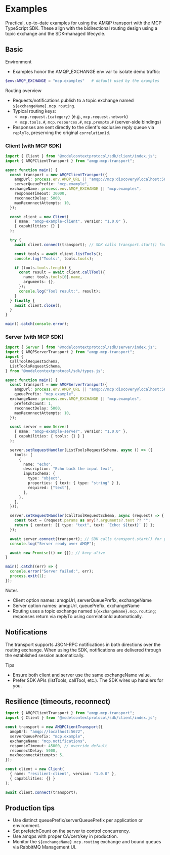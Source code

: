 # Examples

Practical, up-to-date examples for using the AMQP transport with the MCP TypeScript SDK. These align with the bidirectional routing design using a topic exchange and the SDK-managed lifecycle.

## Basic

Environment

- Examples honor the AMQP_EXCHANGE env var to isolate demo traffic:

```powershell
$env:AMQP_EXCHANGE = "mcp.examples"   # default used by the examples
```

Routing overview

- Requests/notifications publish to a topic exchange named `${exchangeName}.mcp.routing`.
- Typical routing keys:
  - `mcp.request.{category}` (e.g., `mcp.request.network`)
  - `mcp.tools.#`, `mcp.resources.#`, `mcp.prompts.#` (server-side bindings)
- Responses are sent directly to the client's exclusive reply queue via `replyTo`, preserving the original `correlationId`.

### Client (with MCP SDK)

```typescript
import { Client } from "@modelcontextprotocol/sdk/client/index.js";
import { AMQPClientTransport } from "amqp-mcp-transport";

async function main() {
  const transport = new AMQPClientTransport({
    amqpUrl: process.env.AMQP_URL || "amqp://mcp:discovery@localhost:5672",
    serverQueuePrefix: "mcp.example",
  exchangeName: process.env.AMQP_EXCHANGE || "mcp.examples",
    responseTimeout: 30000,
    reconnectDelay: 5000,
    maxReconnectAttempts: 10,
  });

  const client = new Client(
    { name: "amqp-example-client", version: "1.0.0" },
    { capabilities: {} }
  );

  try {
    await client.connect(transport); // SDK calls transport.start() for you

    const tools = await client.listTools();
    console.log("Tools:", tools.tools);

    if (tools.tools.length) {
      const result = await client.callTool({
        name: tools.tools[0].name,
        arguments: {},
      });
      console.log("Tool result:", result);
    }
  } finally {
    await client.close();
  }
}

main().catch(console.error);
```

### Server (with MCP SDK)

```typescript
import { Server } from "@modelcontextprotocol/sdk/server/index.js";
import { AMQPServerTransport } from "amqp-mcp-transport";
import {
  CallToolRequestSchema,
  ListToolsRequestSchema,
} from "@modelcontextprotocol/sdk/types.js";

async function main() {
  const transport = new AMQPServerTransport({
    amqpUrl: process.env.AMQP_URL || "amqp://mcp:discovery@localhost:5672",
    queuePrefix: "mcp.example",
  exchangeName: process.env.AMQP_EXCHANGE || "mcp.examples",
    prefetchCount: 1,
    reconnectDelay: 5000,
    maxReconnectAttempts: 10,
  });

  const server = new Server(
    { name: "amqp-example-server", version: "1.0.0" },
    { capabilities: { tools: {} } }
  );

  server.setRequestHandler(ListToolsRequestSchema, async () => ({
    tools: [
      {
        name: "echo",
        description: "Echo back the input text",
        inputSchema: {
          type: "object",
          properties: { text: { type: "string" } },
          required: ["text"],
        },
      },
    ],
  }));

  server.setRequestHandler(CallToolRequestSchema, async (request) => {
    const text = (request.params as any)?.arguments?.text ?? "";
    return { content: [{ type: "text", text: `Echo: ${text}` }] };
  });

  await server.connect(transport); // SDK calls transport.start() for you
  console.log("Server ready over AMQP");

  await new Promise(() => {}); // keep alive
}

main().catch((err) => {
  console.error("Server failed:", err);
  process.exit(1);
});
```

Notes

- Client option names: amqpUrl, serverQueuePrefix, exchangeName
- Server option names: amqpUrl, queuePrefix, exchangeName
- Routing uses a topic exchange named `${exchangeName}.mcp.routing`; responses return via replyTo using correlationId automatically.

## Notifications

The transport supports JSON-RPC notifications in both directions over the routing exchange. When using the SDK, notifications are delivered through the established session automatically.

Tips

- Ensure both client and server use the same exchangeName value.
- Prefer SDK APIs (listTools, callTool, etc.). The SDK wires up handlers for you.

## Resilience (timeouts, reconnect)

```typescript
import { AMQPClientTransport } from "amqp-mcp-transport";
import { Client } from "@modelcontextprotocol/sdk/client/index.js";

const transport = new AMQPClientTransport({
  amqpUrl: "amqp://localhost:5672",
  serverQueuePrefix: "mcp.example",
  exchangeName: "mcp.notifications",
  responseTimeout: 45000, // override default
  reconnectDelay: 5000,
  maxReconnectAttempts: 5,
});

const client = new Client(
  { name: "resilient-client", version: "1.0.0" },
  { capabilities: {} }
);

await client.connect(transport);
```

## Production tips

- Use distinct queuePrefix/serverQueuePrefix per application or environment.
- Set prefetchCount on the server to control concurrency.
- Use amqps with proper CA/cert/key in production.
- Monitor the `${exchangeName}.mcp.routing` exchange and bound queues via RabbitMQ Management UI.
